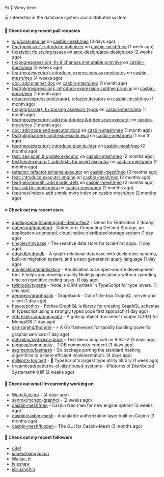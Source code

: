 Hi 👋 Weny here.

💻 Interested in the database system and distributed system.

#### 🔨 Check out my recent pull requests

- [wip/core-engine](https://github.com/casbin-mesh/neo/pull/69) on [casbin-mesh/neo](https://github.com/casbin-mesh/neo) (3 days ago)
- [feat(optimizer): introduce optimizer](https://github.com/casbin-mesh/neo/pull/68) on [casbin-mesh/neo](https://github.com/casbin-mesh/neo) (1 week ago)
- [fix(style): fix styling issues](https://github.com/arco-design/arco-design-pro/pull/78) on [arco-design/arco-design-pro](https://github.com/arco-design/arco-design-pro) (2 weeks ago)
- [fix(pkg/expression): fix it changes immutable primitive](https://github.com/casbin-mesh/neo/pull/67) on [casbin-mesh/neo](https://github.com/casbin-mesh/neo) (3 weeks ago)
- [feat(neo/executor): introduce expressions as predicates](https://github.com/casbin-mesh/neo/pull/65) on [casbin-mesh/neo](https://github.com/casbin-mesh/neo) (4 weeks ago)
- [doc: add planner doc](https://github.com/casbin-mesh/neo/pull/62) on [casbin-mesh/neo](https://github.com/casbin-mesh/neo) (1 month ago)
- [feat(pkg/expression): introduce expression subtree pruning](https://github.com/casbin-mesh/neo/pull/61) on [casbin-mesh/neo](https://github.com/casbin-mesh/neo) (1 month ago)
- [refactor(expression/iterator): refactor iterators](https://github.com/casbin-mesh/neo/pull/60) on [casbin-mesh/neo](https://github.com/casbin-mesh/neo) (1 month ago)
- [fix(pkg/parser): fix parsing assessor typos](https://github.com/casbin-mesh/neo/pull/59) on [casbin-mesh/neo](https://github.com/casbin-mesh/neo) (1 month ago)
- [feat(neo/executor): add multi-index &amp; index scan executor](https://github.com/casbin-mesh/neo/pull/57) on [casbin-mesh/neo](https://github.com/casbin-mesh/neo) (1 month ago)
- [doc: add code and executor docs](https://github.com/casbin-mesh/neo/pull/55) on [casbin-mesh/neo](https://github.com/casbin-mesh/neo) (1 month ago)
- [feat(pkg/parser): impl expression eval](https://github.com/casbin-mesh/neo/pull/54) on [casbin-mesh/neo](https://github.com/casbin-mesh/neo) (1 month ago)
- [feat(neo/executor): introduce plan builder](https://github.com/casbin-mesh/neo/pull/52) on [casbin-mesh/neo](https://github.com/casbin-mesh/neo) (2 months ago)
- [feat: seq scan &amp; update executor](https://github.com/casbin-mesh/neo/pull/49) on [casbin-mesh/neo](https://github.com/casbin-mesh/neo) (2 months ago)
- [test(neo/executor): add tests for insert executor](https://github.com/casbin-mesh/neo/pull/48) on [casbin-mesh/neo](https://github.com/casbin-mesh/neo) (2 months ago)
- [refactor: refactor schema executor](https://github.com/casbin-mesh/neo/pull/47) on [casbin-mesh/neo](https://github.com/casbin-mesh/neo) (2 months ago)
- [feat: introduce executor engine](https://github.com/casbin-mesh/neo/pull/43) on [casbin-mesh/neo](https://github.com/casbin-mesh/neo) (2 months ago)
- [feat(neo/model): add model defs](https://github.com/casbin-mesh/neo/pull/41) on [casbin-mesh/neo](https://github.com/casbin-mesh/neo) (2 months ago)
- [feat: add in-mem meta ](https://github.com/casbin-mesh/neo/pull/40) on [casbin-mesh/neo](https://github.com/casbin-mesh/neo) (2 months ago)
- [feat(neo/index): add simple mvto index](https://github.com/casbin-mesh/neo/pull/38) on [casbin-mesh/neo](https://github.com/casbin-mesh/neo) (2 months ago)

#### ⭐ Check out my recent stars

- [apollographql/supergraph-demo-fed2](https://github.com/apollographql/supergraph-demo-fed2) - Demo for Federation 2 (today)
- [datenlord/datenlord](https://github.com/datenlord/datenlord) - DatenLord, Computing Defined Storage, an application-orientated, cloud-native distributed storage system (1 day ago)
- [tinyplex/tinybase](https://github.com/tinyplex/tinybase) - The reactive data store for local‑first apps. (1 day ago)
- [edgedb/edgedb](https://github.com/edgedb/edgedb) - A graph-relational database with declarative schema, built-in migration system, and a next-generation query language (1 day ago)
- [amplication/amplication](https://github.com/amplication/amplication) - Amplication is an open‑source development tool. It helps you develop quality Node.js applications without spending time on repetitive coding tasks. (1 day ago)
- [twinlogix/typetta](https://github.com/twinlogix/typetta) - Node.js ORM written in TypeScript for type lovers. (1 day ago)
- [aerogear/graphback](https://github.com/aerogear/graphback) - Graphback - Out of the box GraphQL server and client  (1 day ago)
- [hayes/pothos](https://github.com/hayes/pothos) - Pothos GraphQL is library for creating GraphQL schemas in typescript using a strongly typed code first approach (1 day ago)
- [zebresel-com/mongodm](https://github.com/zebresel-com/mongodm) - A golang object document mapper (ODM) for MongoDB (1 day ago)
- [samsarahq/thunder](https://github.com/samsarahq/thunder) - ⚡️ A Go framework for rapidly building powerful graphql services (1 day ago)
- [mit-pdos/xv6-riscv-book](https://github.com/mit-pdos/xv6-riscv-book) - Text describing xv6 on RISC-V (3 days ago)
- [pingcap/community](https://github.com/pingcap/community) - TiDB community content (3 days ago)
- [segmentio/fasthash](https://github.com/segmentio/fasthash) - Go package porting the standard hashing algorithms to a more efficient implementation. (4 days ago)
- [millsp/ts-toolbelt](https://github.com/millsp/ts-toolbelt) - 👷 TypeScript&#39;s largest type utility library (1 week ago)
- [dreamhead/patterns-of-distributed-systems](https://github.com/dreamhead/patterns-of-distributed-systems) - 《Patterns of Distributed Systems》中文版 (2 weeks ago)

#### 👷 Check out what I'm currently working on

- [WenyXu/algo](https://github.com/WenyXu/algo) -  (4 days ago)
- [senrok/mongo-graphql](https://github.com/senrok/mongo-graphql) -  (2 weeks ago)
- [casbin-mesh/neo](https://github.com/casbin-mesh/neo) - Casbin Neo (neo for new engine option) (3 weeks ago)
- [casbin/casbin-mesh](https://github.com/casbin/casbin-mesh) - A scalable authorization layer built on Casbin (3 months ago)
- [casbin-mesh/luopan](https://github.com/casbin-mesh/luopan) - The GUI for Casbin-Mesh (3 months ago)

#### 👯 Check out my recent followers

- [c8ef](https://github.com/c8ef)
- [jameszhangyukun](https://github.com/jameszhangyukun)
- [Weijun-H](https://github.com/Weijun-H)
- [lyleshaw](https://github.com/lyleshaw)
- [isHuangXin](https://github.com/isHuangXin)


